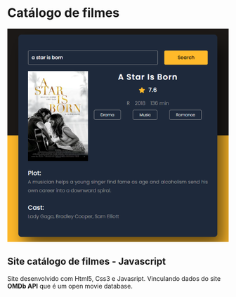 # Catálogo de filmes

<img src="./assets/design/front-end.PNG"></img>

## Site catálogo de filmes - Javascript

Site desenvolvido com Html5, Css3 e Javasript.
Vinculando dados do site **OMDb API** que é um open movie database.